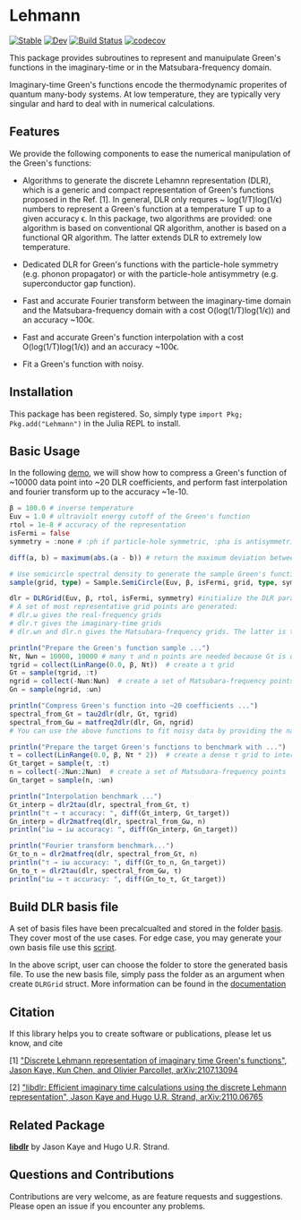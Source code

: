 # Lehmann

[![Stable](https://img.shields.io/badge/docs-stable-blue.svg)](https://numericaleft.github.io/Lehmann.jl/dev)
[![Dev](https://img.shields.io/badge/docs-dev-blue.svg)](https://numericaleft.github.io/Lehmann.jl/dev)
[![Build Status](https://github.com/kunyuan/Lehmann.jl/workflows/CI/badge.svg)](https://github.com/numericaleft/Lehmann.jl/actions)
[![codecov](https://codecov.io/gh/numericaleft/Lehmann.jl/branch/main/graph/badge.svg?token=Uia7j4DnR9)](https://codecov.io/gh/numericaleft/Lehmann.jl)
<!-- [![Coverage](https://codecov.io/gh/kunyuan/Lehmann.jl/branch/master/graph/badge.svg)](https://codecov.io/gh/kunyuan/Lehmann.jl) -->

This package provides subroutines to represent and manuipulate Green's functions in the imaginary-time or in the Matsubara-frequency domain. 

Imaginary-time Green's functions encode the thermodynamic properites of quantum many-body systems. At low temperature, they are typically very singular and hard to deal with in numerical calculations. 

## Features
We provide the following components to ease the numerical manipulation of the Green's functions:

- Algorithms to generate the discrete Lehamnn representation (DLR), which is a generic and  compact representation of Green's functions proposed in the Ref. [1]. In general, DLR only requres ~ log(1/T)log(1/ϵ) numbers to represent a Green's function at a temperature T up to a given accuracy ϵ. In this package, two algorithms are provided: one algorithm is based on conventional QR algorithm, another is based on a functional QR algorithm. The latter extends DLR to extremely low temperature.

- Dedicated DLR for Green's functions with the particle-hole symmetry (e.g. phonon propagator) or with the particle-hole antisymmetry (e.g. superconductor gap function).

- Fast and accurate Fourier transform between the imaginary-time domain and the Matsubara-frequency domain with a cost O(log(1/T)log(1/ϵ)) and an accuracy ~100ϵ.

- Fast and accurate Green's function interpolation with a cost O(log(1/T)log(1/ϵ)) and an accuracy ~100ϵ.

- Fit a Green's function with noisy.


## Installation

This package has been registered. So, simply type `import Pkg; Pkg.add("Lehmann")` in the Julia REPL to install.

## Basic Usage

In the following [demo](example/demo.jl), we will show how to compress a Green's function of ~10000 data point into ~20 DLR coefficients, and perform fast interpolation and fourier transform up to the accuracy ~1e-10.

```julia
β = 100.0 # inverse temperature
Euv = 1.0 # ultraviolt energy cutoff of the Green's function
rtol = 1e-8 # accuracy of the representation
isFermi = false
symmetry = :none # :ph if particle-hole symmetric, :pha is antisymmetric, :none if there is no symmetry

diff(a, b) = maximum(abs.(a - b)) # return the maximum deviation between a and b

# Use semicircle spectral density to generate the sample Green's function
sample(grid, type) = Sample.SemiCircle(Euv, β, isFermi, grid, type, symmetry)

dlr = DLRGrid(Euv, β, rtol, isFermi, symmetry) #initialize the DLR parameters and basis
# A set of most representative grid points are generated:
# dlr.ω gives the real-frequency grids
# dlr.τ gives the imaginary-time grids
# dlr.ωn and dlr.n gives the Matsubara-frequency grids. The latter is the integer version.

println("Prepare the Green's function sample ...")
Nτ, Nωn = 10000, 10000 # many τ and n points are needed because Gτ is quite singular near the boundary
τgrid = collect(LinRange(0.0, β, Nτ))  # create a τ grid
Gτ = sample(τgrid, :τ)
ngrid = collect(-Nωn:Nωn)  # create a set of Matsubara-frequency points
Gn = sample(ngrid, :ωn)

println("Compress Green's function into ~20 coefficients ...")
spectral_from_Gτ = tau2dlr(dlr, Gτ, τgrid)
spectral_from_Gω = matfreq2dlr(dlr, Gn, ngrid)
# You can use the above functions to fit noisy data by providing the named parameter ``error``

println("Prepare the target Green's functions to benchmark with ...")
τ = collect(LinRange(0.0, β, Nτ * 2))  # create a dense τ grid to interpolate
Gτ_target = sample(τ, :τ)
n = collect(-2Nωn:2Nωn)  # create a set of Matsubara-frequency points
Gn_target = sample(n, :ωn)

println("Interpolation benchmark ...")
Gτ_interp = dlr2tau(dlr, spectral_from_Gτ, τ)
println("τ → τ accuracy: ", diff(Gτ_interp, Gτ_target))
Gn_interp = dlr2matfreq(dlr, spectral_from_Gω, n)
println("iω → iω accuracy: ", diff(Gn_interp, Gn_target))

println("Fourier transform benchmark...")
Gτ_to_n = dlr2matfreq(dlr, spectral_from_Gτ, n)
println("τ → iω accuracy: ", diff(Gτ_to_n, Gn_target))
Gn_to_τ = dlr2tau(dlr, spectral_from_Gω, τ)
println("iω → τ accuracy: ", diff(Gn_to_τ, Gτ_target))
```

## Build DLR basis file
 A set of basis files have been precalcualted and stored in the folder [basis](basis/). They cover most of the use cases. For edge case, you may generate your own basis file use this [script](build.jl).

 In the above script, user can choose the folder to store the generated basis file. To use the new basis file, simply pass the folder as an argument when create ``DLRGrid`` struct. More information can be found in the [documentation](https://numericaleft.github.io/Lehmann.jl/dev/lib/dlr/)

## Citation

If this library helps you to create software or publications, please let us know, and cite

[1] ["Discrete Lehmann representation of imaginary time Green's functions", Jason Kaye, Kun Chen, and Olivier Parcollet, arXiv:2107.13094](https://arxiv.org/abs/2107.13094)

[2] ["libdlr: Efficient imaginary time calculations using the discrete Lehmann representation", Jason Kaye and Hugo U.R. Strand, arXiv:2110.06765](https://arxiv.org/abs/2110.06765)

## Related Package
[__libdlr__](https://github.com/jasonkaye/libdlr) by Jason Kaye and Hugo U.R. Strand.

## Questions and Contributions

Contributions are very welcome, as are feature requests and suggestions. Please open an issue if you encounter any problems.
